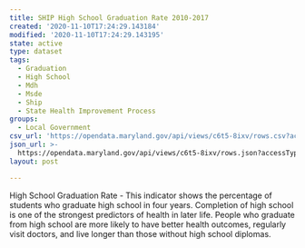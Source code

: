 ```yaml
---
title: SHIP High School Graduation Rate 2010-2017
created: '2020-11-10T17:24:29.143184'
modified: '2020-11-10T17:24:29.143195'
state: active
type: dataset
tags:
  - Graduation
  - High School
  - Mdh
  - Msde
  - Ship
  - State Health Improvement Process
groups:
  - Local Government
csv_url: 'https://opendata.maryland.gov/api/views/c6t5-8ixv/rows.csv?accessType=DOWNLOAD'
json_url: >-
  https://opendata.maryland.gov/api/views/c6t5-8ixv/rows.json?accessType=DOWNLOAD
layout: post

---
```

High School Graduation Rate - This indicator shows the percentage of students who graduate high school in four years. Completion of high school is one of the strongest predictors of health in later life. People who graduate from high school are more likely to have better health outcomes, regularly visit doctors, and live longer than those without high school diplomas.
